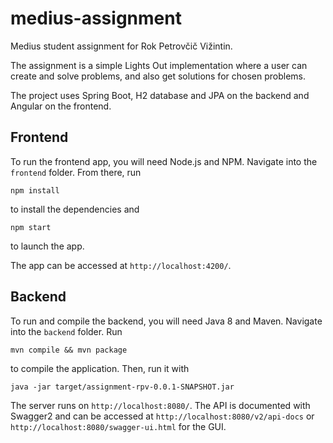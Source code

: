 # medius-assignment

Medius student assignment for Rok Petrovčič Vižintin.

The assignment is a simple Lights Out implementation where a user can create and solve problems, and also get solutions for chosen problems.

The project uses Spring Boot, H2 database and JPA on the backend and Angular on the frontend.

## Frontend
To run the frontend app, you will need Node.js and NPM. Navigate into the `frontend` folder.
From there, run 

`npm install`
 
to install the dependencies and

`npm start`

to launch the app.

The app can be accessed at `http://localhost:4200/`.

## Backend
To run and compile the backend, you will need Java 8 and Maven. Navigate into the `backend` folder.
Run 

`mvn compile && mvn package`
 
to compile the application. Then, run it with

`java -jar target/assignment-rpv-0.0.1-SNAPSHOT.jar`
  
  
The server runs on `http://localhost:8080/`. The API is documented with Swagger2 and can be accessed at `http://localhost:8080/v2/api-docs`
or `http://localhost:8080/swagger-ui.html` for the GUI. 
